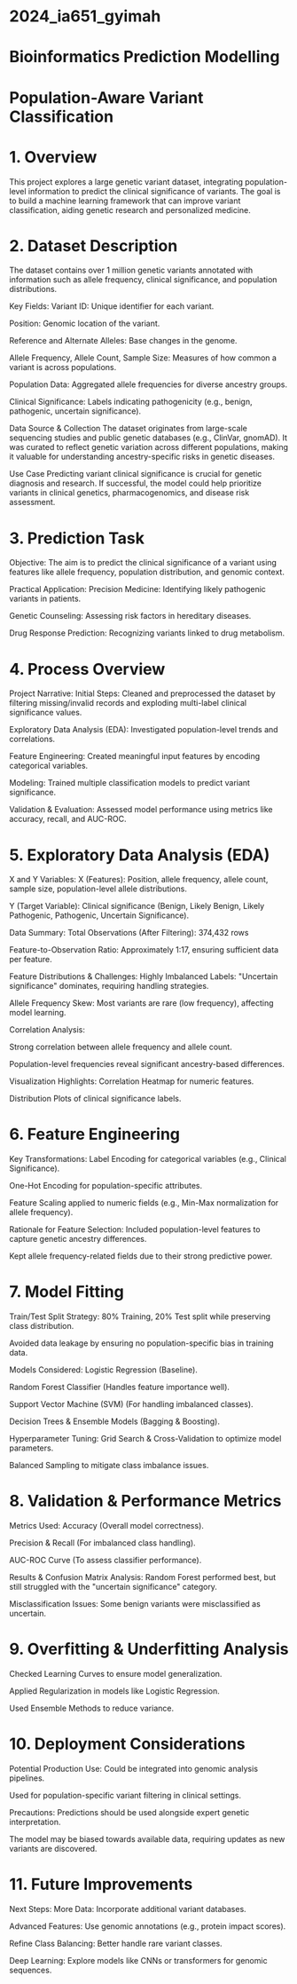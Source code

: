 # 2024_ia651_gyimah
# Bioinformatics Prediction Modelling
# Population-Aware Variant Classification
# 1. Overview
This project explores a large genetic variant dataset, integrating population-level information to predict the clinical significance of variants. The goal is to build a machine learning framework that can improve variant classification, aiding genetic research and personalized medicine.

# 2. Dataset Description
The dataset contains over 1 million genetic variants annotated with information such as allele frequency, clinical significance, and population distributions.

Key Fields:
Variant ID: Unique identifier for each variant.

Position: Genomic location of the variant.

Reference and Alternate Alleles: Base changes in the genome.

Allele Frequency, Allele Count, Sample Size: Measures of how common a variant is across populations.

Population Data: Aggregated allele frequencies for diverse ancestry groups.

Clinical Significance: Labels indicating pathogenicity (e.g., benign, pathogenic, uncertain significance).

Data Source & Collection
The dataset originates from large-scale sequencing studies and public genetic databases (e.g., ClinVar, gnomAD). It was curated to reflect genetic variation across different populations, making it valuable for understanding ancestry-specific risks in genetic diseases.

Use Case
Predicting variant clinical significance is crucial for genetic diagnosis and research. If successful, the model could help prioritize variants in clinical genetics, pharmacogenomics, and disease risk assessment.

# 3. Prediction Task
Objective:
The aim is to predict the clinical significance of a variant using features like allele frequency, population distribution, and genomic context.

Practical Application:
Precision Medicine: Identifying likely pathogenic variants in patients.

Genetic Counseling: Assessing risk factors in hereditary diseases.

Drug Response Prediction: Recognizing variants linked to drug metabolism.

# 4. Process Overview
Project Narrative:
Initial Steps: Cleaned and preprocessed the dataset by filtering missing/invalid records and exploding multi-label clinical significance values.

Exploratory Data Analysis (EDA): Investigated population-level trends and correlations.

Feature Engineering: Created meaningful input features by encoding categorical variables.

Modeling: Trained multiple classification models to predict variant significance.

Validation & Evaluation: Assessed model performance using metrics like accuracy, recall, and AUC-ROC.

# 5. Exploratory Data Analysis (EDA)
X and Y Variables:
X (Features): Position, allele frequency, allele count, sample size, population-level allele distributions.

Y (Target Variable): Clinical significance (Benign, Likely Benign, Likely Pathogenic, Pathogenic, Uncertain Significance).

Data Summary:
Total Observations (After Filtering): 374,432 rows

Feature-to-Observation Ratio: Approximately 1:17, ensuring sufficient data per feature.

Feature Distributions & Challenges:
Highly Imbalanced Labels: "Uncertain significance" dominates, requiring handling strategies.

Allele Frequency Skew: Most variants are rare (low frequency), affecting model learning.

Correlation Analysis:

Strong correlation between allele frequency and allele count.

Population-level frequencies reveal significant ancestry-based differences.

Visualization Highlights:
Correlation Heatmap for numeric features.

Distribution Plots of clinical significance labels.

# 6. Feature Engineering
Key Transformations:
Label Encoding for categorical variables (e.g., Clinical Significance).

One-Hot Encoding for population-specific attributes.

Feature Scaling applied to numeric fields (e.g., Min-Max normalization for allele frequency).

Rationale for Feature Selection:
Included population-level features to capture genetic ancestry differences.

Kept allele frequency-related fields due to their strong predictive power.

# 7. Model Fitting
Train/Test Split Strategy:
80% Training, 20% Test split while preserving class distribution.

Avoided data leakage by ensuring no population-specific bias in training data.

Models Considered:
Logistic Regression (Baseline).

Random Forest Classifier (Handles feature importance well).

Support Vector Machine (SVM) (For handling imbalanced classes).

Decision Trees & Ensemble Models (Bagging & Boosting).

Hyperparameter Tuning:
Grid Search & Cross-Validation to optimize model parameters.

Balanced Sampling to mitigate class imbalance issues.

# 8. Validation & Performance Metrics
Metrics Used:
Accuracy (Overall model correctness).

Precision & Recall (For imbalanced class handling).

AUC-ROC Curve (To assess classifier performance).

Results & Confusion Matrix Analysis:
Random Forest performed best, but still struggled with the "uncertain significance" category.

Misclassification Issues: Some benign variants were misclassified as uncertain.

# 9. Overfitting & Underfitting Analysis
Checked Learning Curves to ensure model generalization.

Applied Regularization in models like Logistic Regression.

Used Ensemble Methods to reduce variance.

# 10. Deployment Considerations
Potential Production Use:
Could be integrated into genomic analysis pipelines.

Used for population-specific variant filtering in clinical settings.

Precautions:
Predictions should be used alongside expert genetic interpretation.

The model may be biased towards available data, requiring updates as new variants are discovered.

# 11. Future Improvements
Next Steps:
More Data: Incorporate additional variant databases.

Advanced Features: Use genomic annotations (e.g., protein impact scores).

Refine Class Balancing: Better handle rare variant classes.

Deep Learning: Explore models like CNNs or transformers for genomic sequences.

